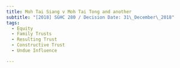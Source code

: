```yaml
---
title: Moh Tai Siang v Moh Tai Tong and another
subtitle: "[2018] SGHC 280 / Decision Date: 31\_December\_2018"
tags:
  - Equity
  - Family Trusts
  - Resulting Trust
  - Constructive Trust
  - Undue Influence

---
```

